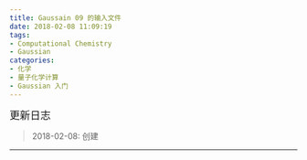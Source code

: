 ```yaml
---
title: Gaussain 09 的输入文件
date: 2018-02-08 11:09:19
tags: 
- Computational Chemistry
- Gaussian
categories:
- 化学
- 量子化学计算
- Gaussian 入门
---
```


<font  size=4 face="黑体">更新日志</font> 

> 2018-02-08: 创建

---


